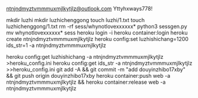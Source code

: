 ntnjndmyztvmmmuxmjlkytjlz@outlook.com
Yttyhxways778!

mkdir luzhi
mkdir luzhichenggong
touch luzhi/1.txt
touch luzhichenggong/1.txt
rm -rf sess/whynotlovexxxxxx*
python3 sessgen.py
mv whynotlovexxxxxx* sess
heroku login -i
heroku container:login
heroku create ntnjndmyztvmmmuxmjlkytjlz
heroku config:set luzhishichang=1200 ids_str=1 -a ntnjndmyztvmmmuxmjlkytjlz

heroku config:get luzhishichang -a ntnjndmyztvmmmuxmjlkytjlz >heroku_config.ini
heroku config:get ids_str -a ntnjndmyztvmmmuxmjlkytjlz >>heroku_config.ini
git add -A && git commit -m "add douyinzhibo17xby" && git push origin douyinzhibo17xby
heroku container:push web -a ntnjndmyztvmmmuxmjlkytjlz && heroku container:release web -a ntnjndmyztvmmmuxmjlkytjlz